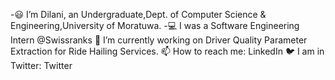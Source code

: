 
-😃 I’m Dilani, an Undergraduate,Dept. of Computer Science & Engineering,University of Moratuwa.
-💻 I was a Software Engineering Intern @Swissranks
🌱 I’m currently working on Driver Quality Parameter Extraction for Ride Hailing Services.
📫 How to reach me: LinkedIn
🐦 I am in Twitter: Twitter

<!---
dilanirajen/dilanirajen is a ✨ special ✨ repository because its `README.md` (this file) appears on your GitHub profile.
You can click the Preview link to take a look at your changes.
--->
